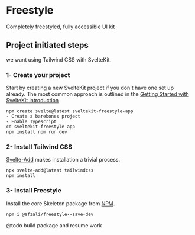 # Freestyle

Completely freestyled, fully accessible UI kit

  

## Project initiated steps
we want using Tailwind CSS with SvelteKit.

### 1- Create your project

Start by creating a new SvelteKit project if you don't have one set up already. The most common approach is outlined in the [Getting Started with SvelteKit introduction](https://kit.svelte.dev/docs#introduction-getting-started)

    npm create svelte@latest sveltekit-freestyle-app 
    - Create a barebones project 
    - Enable Typescript 
    cd sveltekit-freestyle-app
    npm install npm run dev

### 2- Install Tailwind CSS
[Svelte-Add](https://github.com/svelte-add/tailwindcss)  makes installation a trivial process.

    npx svelte-add@latest tailwindcss
    npm install

### 3- Install Freestyle
Install the core Skeleton package from  [NPM](https://www.npmjs.com/package/@afzali/freestyle).

    npm i @afzali/freestyle--save-dev

@todo
build package and resume work
